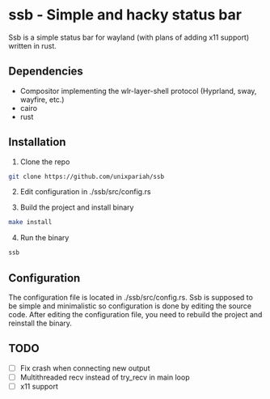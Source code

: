 # ssb - Simple and hacky status bar

Ssb is a simple status bar for wayland (with plans of adding x11 support) written in rust.

## Dependencies

- Compositor implementing the wlr-layer-shell protocol (Hyprland, sway, wayfire, etc.)
- cairo
- rust

## Installation

1. Clone the repo

```sh
git clone https://github.com/unixpariah/ssb
```

2. Edit configuration in ./ssb/src/config.rs

3. Build the project and install binary

```sh
make install
```

4. Run the binary

```sh
ssb
```

## Configuration

The configuration file is located in ./ssb/src/config.rs. Ssb is supposed to be simple and minimalistic so configuration is done by editing the source code.
After editing the configuration file, you need to rebuild the project and reinstall the binary.

## TODO
- [ ] Fix crash when connecting new output
- [ ] Multithreaded recv instead of try_recv in main loop
- [ ] x11 support
